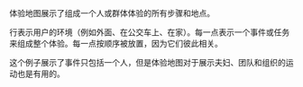 体验地图展示了组成一个人或群体体验的所有步骤和地点。

行表示用户的环境（例如外面、在公交车上、在家）。每一点表示一个事件或任务来组成整个体验。每一点按顺序被放置，因为它们彼此相关。

这个例子展示了事件只包括一个人，但是体验地图对于展示夫妇、团队和组织的运动也是有用的。
